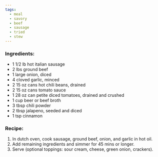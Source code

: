 ```yaml
---
tags:
  - meal
  - savory
  - beef
  - sausage
  - tried
  - stew
---
```

### Ingredients:
- 1 1/2 lb hot italian sausage 
- 2 lbs ground beef
- 1 large onion, diced
- 4 cloved garlic, minced
- 2 15 oz cans hot chili beans, drained
- 2 15 oz cans tomato sauce
- 1 28 oz can petite diced tomatoes, drained and crushed
- 1 cup beer or beef broth
- 3 tbsp chili powder
- 2 tbsp jalapeno, seeded and diced
- 1 tsp cinnamon

### Recipe:
1. In dutch oven, cook sausage, ground beef, onion, and garlic in hot oil. 
2. Add remaining ingredients and simmer for 45 mins or longer. 
3. Serve (optional toppings: sour cream, cheese, green onion, crackers).